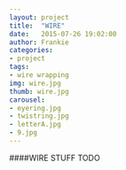 ```yaml
---
layout: project
title:  "WIRE"
date:   2015-07-26 19:02:00
author: Frankie
categories:
- project
tags:
- wire wrapping
img: wire.jpg
thumb: wire.jpg
carousel:
- eyering.jpg
- twistring.jpg
- letterA.jpg
- 9.jpg
---
```

####WIRE STUFF
TODO
